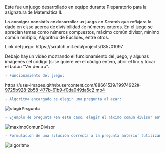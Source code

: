 <p>Este fue un juego desarrollado en equipo durante Preparatorio para la asignatura de Matemática II.</p>
<p>La consigna consistía en desarrollar un juego en Scratch que reflejara lo dado en clase acerca de divisibilidad de números enteros. En el juego se aprecian temas como números compuestos, máximo común divisor, mínimo común múltiplo, Algoritmo de Euclides, entre otros.</p>
<p>Link del juego: https://scratch.mit.edu/projects/185201097</p>
<p>Debajo hay un video mostrando el funcionamiento del juego, y algunas imágenes del código (si se quiere ver el código entero, abrir el link y tocar el botón "Ver dentro".</p>

```diff
- Funcionamiento del juego:
```
https://user-images.githubusercontent.com/88661539/199749228-9725b928-2b58-477b-91b9-f0da049da5c2.mp4

```diff
- Algoritmo encargado de elegir una pregunta al azar:
```
![elegirPregunta](https://user-images.githubusercontent.com/88661539/199880636-f27faf19-3d0e-45f4-8409-3c5e278c3026.png)

```diff
- Ejemplo de pregunta (en este caso, elegir el máximo común divisor entre dos números aleatorios):
```
![maximoComunDivisor](https://user-images.githubusercontent.com/88661539/199880839-0ba36a55-9d42-4857-993d-730facabe3ce.png)

```diff
- Formulación de una solución correcta a la pregunta anterior (utilizando el Algoritmo de Euclides):
```
![algoritmo](https://user-images.githubusercontent.com/88661539/199882683-f49509d5-840a-42ce-b8d8-4eb33c6bc597.png)
